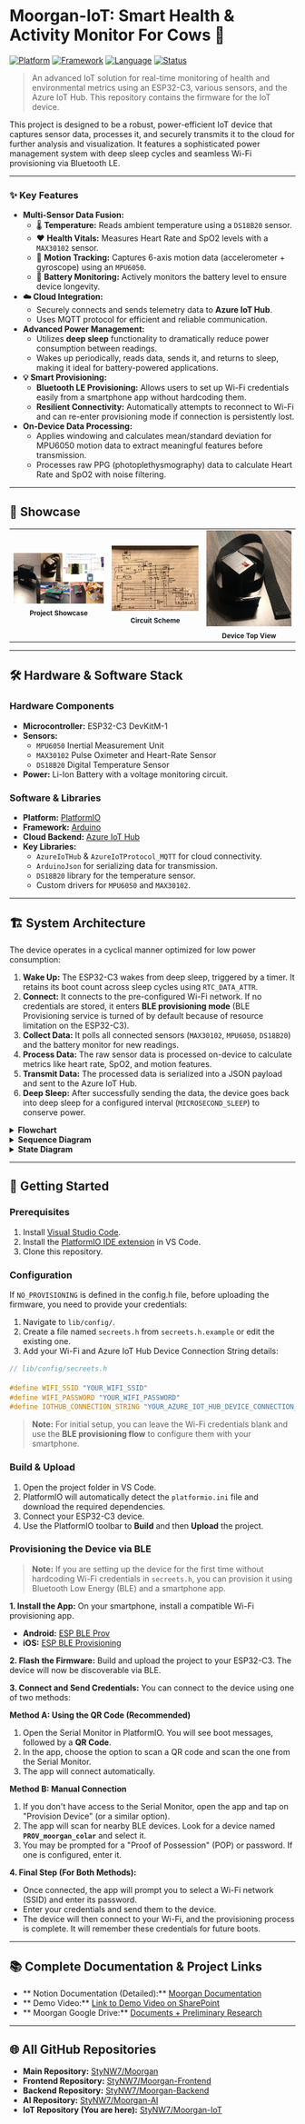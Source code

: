# Moorgan-IoT: Smart Health & Activity Monitor For Cows 🐄

[![Platform][platform-badge]][platform-link]
[![Framework][framework-badge]][framework-link]
[![Language][language-badge]][language-link]
[![Status][status-badge]](#)

> An advanced IoT solution for real-time monitoring of health and environmental metrics using an ESP32-C3, various sensors, and the Azure IoT Hub. This repository contains the firmware for the IoT device.

This project is designed to be a robust, power-efficient IoT device that captures sensor data, processes it, and securely transmits it to the cloud for further analysis and visualization. It features a sophisticated power management system with deep sleep cycles and seamless Wi-Fi provisioning via Bluetooth LE.

-----

### ✨ Key Features

  * **Multi-Sensor Data Fusion:**
      * 🌡️ **Temperature:** Reads ambient temperature using a `DS18B20` sensor.
      * ❤️ **Health Vitals:** Measures Heart Rate and SpO2 levels with a `MAX30102` sensor.
      * 🏃 **Motion Tracking:** Captures 6-axis motion data (accelerometer + gyroscope) using an `MPU6050`.
      * 🔋 **Battery Monitoring:** Actively monitors the battery level to ensure device longevity.
  * **☁️ Cloud Integration:**
      * Securely connects and sends telemetry data to **Azure IoT Hub**.
      * Uses MQTT protocol for efficient and reliable communication.
  * **Advanced Power Management:**
      * Utilizes **deep sleep** functionality to dramatically reduce power consumption between readings.
      * Wakes up periodically, reads data, sends it, and returns to sleep, making it ideal for battery-powered applications.
  * **💡 Smart Provisioning:**
      * **Bluetooth LE Provisioning:** Allows users to set up Wi-Fi credentials easily from a smartphone app without hardcoding them.
      * **Resilient Connectivity:** Automatically attempts to reconnect to Wi-Fi and can re-enter provisioning mode if connection is persistently lost.
  * **On-Device Data Processing:**
      * Applies windowing and calculates mean/standard deviation for MPU6050 motion data to extract meaningful features before transmission.
      * Processes raw PPG (photoplethysmography) data to calculate Heart Rate and SpO2 with noise filtering.

-----

## 📸 Showcase

<table align="center">
  <tr>
    <td align="center">
      <img src="assets/images/all_preview.jpg" alt="All preview of the IOT device" width="260">
      <br>
      <sub><b>Project Showcase</b></sub>
    </td>
    <td align="center">
      <img src="assets/images/circuit_scheme.jpg" alt="Electronic circuit scheme of the device" width="260">
      <br>
      <sub><b>Circuit Scheme</b></sub>
    </td>
    <td align="center">
      <img src="assets/images/top_view.jpg" alt="Cinematic shot of the device from the top" width="260">
      <br>
      <sub><b>Device Top View</b></sub>
    </td>
  </tr>
</table>



-----

## 🛠️ Hardware & Software Stack

### Hardware Components

  * **Microcontroller:** ESP32-C3 DevKitM-1
  * **Sensors:**
      * `MPU6050` Inertial Measurement Unit
      * `MAX30102` Pulse Oximeter and Heart-Rate Sensor
      * `DS18B20` Digital Temperature Sensor
  * **Power:** Li-Ion Battery with a voltage monitoring circuit.

### Software & Libraries

  * **Platform:** [PlatformIO][platform-link]
  * **Framework:** [Arduino][framework-link]
  * **Cloud Backend:** [Azure IoT Hub][azure-link]
  * **Key Libraries:**
      * `AzureIoTHub` & `AzureIoTProtocol_MQTT` for cloud connectivity.
      * `ArduinoJson` for serializing data for transmission.
      * `DS18B20` library for the temperature sensor.
      * Custom drivers for `MPU6050` and `MAX30102`.

-----

## 🏗️ System Architecture

The device operates in a cyclical manner optimized for low power consumption:

1.  **Wake Up:** The ESP32-C3 wakes from deep sleep, triggered by a timer. It retains its boot count across sleep cycles using `RTC_DATA_ATTR`.
2.  **Connect:** It connects to the pre-configured Wi-Fi network. If no credentials are stored, it enters **BLE provisioning mode** (BLE Provisioning service is turned of by default because of resource limitation on the ESP32-C3).
3.  **Collect Data:** It polls all connected sensors (`MAX30102`, `MPU6050`, `DS18B20`) and the battery monitor for new readings.
4.  **Process Data:** The raw sensor data is processed on-device to calculate metrics like heart rate, SpO2, and motion features.
5.  **Transmit Data:** The processed data is serialized into a JSON payload and sent to the Azure IoT Hub.
6.  **Deep Sleep:** After successfully sending the data, the device goes back into deep sleep for a configured interval (`MICROSECOND_SLEEP`) to conserve power.

<details>
<summary><strong>Flowchart</strong></summary>

```mermaid
graph TD
    A(Power On / Wake) --> B{First Boot?};
    B -- Yes --> C[Perform First Boot Setup];
    B -- No --> D[Perform Wake-Up Routine];
    C --> E[Attempt WiFi Connection];
    D --> E;
    E --> F{WiFi Connected?};
    F -- Yes --> H[Attempt Azure IoT Connection];
    F -- No --> G([Enter Failsafe Deep Sleep]);

    H --> I{Azure Connected?};
    I -- Yes --> J[Collect Sensor Data];
    I -- No --> G;

    J --> K[Process Sensor Data];
    K --> L{Telemetry Threshold Reached?};

    L -- Yes --> M[Send Telemetry to Azure];
    L -- No --> N[Prepare for Sleep];
    M --> N;
    N --> O([Enter Deep Sleep]);

    G -- Timer Expires --> A;
    O -- Timer Expires --> A;

```
</details>

<details>
<summary><strong>Sequence Diagram</strong></summary>

```mermaid
sequenceDiagram
    participant Power_Management
    participant ESP32_Firmware
    participant WiFi_Driver
    participant Azure_IoT_Client
    participant Sensors_Module

    Power_Management->>ESP32_Firmware: Wake Up Signal (Timer)

    ESP32_Firmware->>WiFi_Driver: connect(SSID, Pass)

    alt Connection Success
        WiFi_Driver-->>ESP32_Firmware: Connection Success

        ESP32_Firmware->>Azure_IoT_Client: setupAzureIoTClient()

        alt Connection Success
            Azure_IoT_Client-->>ESP32_Firmware: Connection Success

            ESP32_Firmware->>Sensors_Module: performDataCycle()
            Sensors_Module-->>ESP32_Firmware: return sensorData

            opt Telemetry Threshold Reached
                ESP32_Firmware->>Azure_IoT_Client: sendJsonToAzure(jsonData)
                Azure_IoT_Client-->>ESP32_Firmware: Send Confirmation (Async)
            end

            ESP32_Firmware->>Power_Management: enterDeepSleep(long_duration)

        else Connection Failed
            Azure_IoT_Client-->>ESP32_Firmware: Connection Failed
            ESP32_Firmware->>Power_Management: enterDeepSleep(short_duration)
        end

    else Connection Failed
        WiFi_Driver-->>ESP32_Firmware: Connection Failed
        ESP32_Firmware->>Power_Management: enterDeepSleep(short_duration)
    end

    Note right of Power_Management: Cycle restarts after sleep timer expires
```
</details>

<details>
<summary><strong>State Diagram</strong></summary>

```mermaid
stateDiagram-v2
    direction TB

    [*] --> PowerOn
    PowerOn --> CheckBootMode

    CheckBootMode --> FirstBoot_Setup: rtc_is_first_boot == true
    CheckBootMode --> WakeFromSleep: rtc_is_first_boot == false

    FirstBoot_Setup --> ConnectingToWiFi
    WakeFromSleep --> ConnectingToWiFi

    ConnectingToWiFi --> ConnectingToAzureIoT: connection success
    ConnectingToWiFi --> FailsafeDeepSleep: connection failure

    ConnectingToAzureIoT --> Operational_Idle: connection success
    ConnectingToAzureIoT --> FailsafeDeepSleep: connection failure

    Operational_Idle --> CollectSensorData
    CollectSensorData --> ProcessSensorData
    ProcessSensorData --> CheckTelemetryTrigger

    CheckTelemetryTrigger --> SendTelemetryToAzure: threshold reached
    CheckTelemetryTrigger --> PrepareForSleep: threshold not reached

    SendTelemetryToAzure --> PrepareForSleep
    PrepareForSleep --> DeepSleep

    DeepSleep --> WakeFromSleep
    FailsafeDeepSleep --> WakeFromSleep
```
</details>


-----

## 🚀 Getting Started

### Prerequisites

1.  Install [Visual Studio Code](https://code.visualstudio.com/).
2.  Install the [PlatformIO IDE extension](https://platformio.org/platformio-ide) in VS Code.
3.  Clone this repository.

### Configuration

If `NO_PROVISIONING` is defined in the config.h file, before uploading the firmware, you need to provide your credentials:

1.  Navigate to `lib/config/`.
2.  Create a file named `secreets.h` from `secreets.h.example` or edit the existing one.
3.  Add your Wi-Fi and Azure IoT Hub Device Connection String details:

<!-- end list -->

```cpp
// lib/config/secreets.h

#define WIFI_SSID "YOUR_WIFI_SSID"
#define WIFI_PASSWORD "YOUR_WIFI_PASSWORD"
#define IOTHUB_CONNECTION_STRING "YOUR_AZURE_IOT_HUB_DEVICE_CONNECTION_STRING"
```

> **Note:** For initial setup, you can leave the Wi-Fi credentials blank and use the **BLE provisioning flow** to configure them with your smartphone.

### Build & Upload

1.  Open the project folder in VS Code.
2.  PlatformIO will automatically detect the `platformio.ini` file and download the required dependencies.
3.  Connect your ESP32-C3 device.
4.  Use the PlatformIO toolbar to **Build** and then **Upload** the project.

### Provisioning the Device via BLE
> **Note:** If you are setting up the device for the first time without hardcoding Wi-Fi credentials in `secreets.h`, you can provision it using Bluetooth Low Energy (BLE) and a smartphone app.

**1. Install the App:** On your smartphone, install a compatible Wi-Fi provisioning app.
* **Android:** [ESP BLE Prov](https://play.google.com/store/apps/details?id=com.espressif.provble)
* **iOS:** [ESP BLE Provisioning](https://apps.apple.com/us/app/esp-ble-provisioning/id1473215902)

**2. Flash the Firmware:** Build and upload the project to your ESP32-C3. The device will now be discoverable via BLE.

**3. Connect and Send Credentials:** You can connect to the device using one of two methods:

**Method A: Using the QR Code (Recommended)**
1.  Open the Serial Monitor in PlatformIO. You will see boot messages, followed by a **QR Code**.
2.  In the app, choose the option to scan a QR code and scan the one from the Serial Monitor.
3.  The app will connect automatically.

**Method B: Manual Connection**
1.  If you don't have access to the Serial Monitor, open the app and tap on "Provision Device" (or a similar option).
2.  The app will scan for nearby BLE devices. Look for a device named **`PROV_moorgan_colar`** and select it.
3.  You may be prompted for a "Proof of Possession" (POP) or password. If one is configured, enter it.

**4. Final Step (For Both Methods):**
* Once connected, the app will prompt you to select a Wi-Fi network (SSID) and enter its password.
* Enter your credentials and send them to the device.
* The device will then connect to your Wi-Fi, and the provisioning process is complete. It will remember these credentials for future boots.

-----

## 📚 Complete Documentation & Project Links

  * \*\* Notion Documentation (Detailed):\*\* [Moorgan Documentation](https://stanley-n-wijaya.notion.site/Moorgan-Documentation-1df73555b71f80fd9fd9dbfc655ce5a7?pvs=4)
  * \*\* Demo Video:\*\* [Link to Demo Video on SharePoint](https://binusianorg-my.sharepoint.com/personal/stanley_wijaya004_binus_ac_id/_layouts/15/guestaccess.aspx?share=EYMWsQ71C9NHv2bWAHrP4L8BMcDJ3e6a9U_hsyYi_i-wlw&nav=eyJyZWZlcnJhbEluZm8iOnsicmVmZXJyYWxBcHAiOiJPbmVEcml2ZUZvckJ1c2luZXNzIiwicmVmZXJyYWxBcHBQbGF0Zm9ybSI6IldlYiIsInJlZmVycmFsTW9kZSI6InZpZXciLCJyZWZlcnJhbFZpZXciOiJNeUZpbGVzTGlua0NvcHkifX0&e=eWRR7c)
  * \*\* Moorgan Google Drive:\*\* [Documents + Preliminary Research](https://drive.google.com/drive/folders/1Slexo254LAhwieCQazA-peBe4Vl8fZJ5?usp=sharing)

-----

## 🌐 All GitHub Repositories

  * **Main Repository:** [StyNW7/Moorgan](https://github.com/StyNW7/Moorgan)
  * **Frontend Repository:** [StyNW7/Moorgan-Frontend](https://github.com/StyNW7/Moorgan-Frontend)
  * **Backend Repository:** [StyNW7/Moorgan-Backend](https://github.com/StyNW7/Moorgan-Backend)
  * **AI Repository:** [StyNW7/Moorgan-AI](https://github.com/StyNW7/Moorgan-AI)
  * **IoT Repository (You are here):** [StyNW7/Moorgan-IoT](https://github.com/StyNW7/Moorgan-IoT)

[platform-badge]: https://img.shields.io/badge/Platform-PlatformIO-orange.svg
[framework-badge]: https://img.shields.io/badge/Framework-Arduino-00979D.svg
[language-badge]: https://img.shields.io/badge/Language-C%2B%2B-blue.svg
[status-badge]: https://img.shields.io/badge/Status-In%20Progress-brightgreen

[platform-link]: https://platformio.org/
[framework-link]: https://www.arduino.cc/
[language-link]: https://isocpp.org/
[azure-link]: https://azure.microsoft.com/en-us/services/iot-hub/
